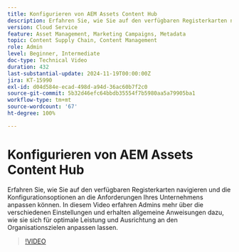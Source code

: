 ```yaml
---
title: Konfigurieren von AEM Assets Content Hub
description: Erfahren Sie, wie Sie auf den verfügbaren Registerkarten navigieren und die Konfigurationsoptionen an die Anforderungen Ihres Unternehmens anpassen können.
version: Cloud Service
feature: Asset Management, Marketing Campaigns, Metadata
topic: Content Supply Chain, Content Management
role: Admin
level: Beginner, Intermediate
doc-type: Technical Video
duration: 432
last-substantial-update: 2024-11-19T00:00:00Z
jira: KT-15990
exl-id: d04d584e-ecad-498d-a94d-36ac60b7f2c0
source-git-commit: 5b32d46efc64bbdb35554f7b5980aa5a79905ba1
workflow-type: tm+mt
source-wordcount: '67'
ht-degree: 100%

---
```


# Konfigurieren von AEM Assets Content Hub

Erfahren Sie, wie Sie auf den verfügbaren Registerkarten navigieren und die Konfigurationsoptionen an die Anforderungen Ihres Unternehmens anpassen können. In diesem Video erfahren Admins mehr über die verschiedenen Einstellungen und erhalten allgemeine Anweisungen dazu, wie sie sich für optimale Leistung und Ausrichtung an den Organisationszielen anpassen lassen.

>[!VIDEO](https://video.tv.adobe.com/v/3439311/?learn=on&enablevpops)

